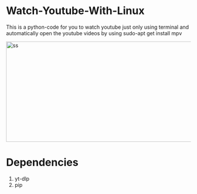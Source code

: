 # Watch-Youtube-With-Linux
This is a python-code for you to watch youtube just only using terminal and automatically open the youtube videos by using sudo-apt get install mpv

<img width="635" height="274" alt="ss" src="https://github.com/user-attachments/assets/0ec95107-e870-4141-96a1-a2b1686bb611" />

# Dependencies
1. yt-dlp
2. pip
